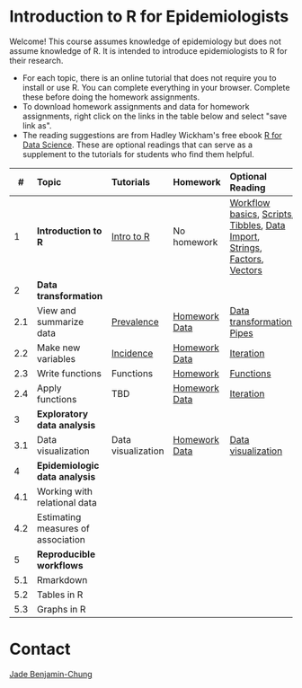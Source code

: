 # Introduction to R for Epidemiologists

Welcome! This course assumes knowledge of epidemiology but does not assume knowledge of R. It is intended to introduce epidemiologists to R for their research. 

- For each topic, there is an online tutorial that does not require you to install or use R. You can complete everything in your browser. Complete these before doing the homework assignments. 
- To download homework assignments and data for homework assignments, right click on the links in the table below and select "save link as".
- The reading suggestions are from Hadley Wickham's free ebook [R for Data Science](http://r4ds.had.co.nz/index.html). These are optional readings that can serve as a supplement to the tutorials for students who find them helpful. 

|# | Topic | Tutorials  | Homework  | Optional Reading
|--- | :--- | :---       | :---       | :---   
|1 | <b>Introduction to R</b> |[Intro to R](https://jadebc.shinyapps.io/intro-to-R/)  | No homework | [Workflow basics](http://r4ds.had.co.nz/workflow-basics.html), [Scripts](http://r4ds.had.co.nz/workflow-scripts.html), [Tibbles](http://r4ds.had.co.nz/tibbles.html), [Data Import](http://r4ds.had.co.nz/data-import.html), [Strings](http://r4ds.had.co.nz/strings.html), [Factors](http://r4ds.had.co.nz/factors.html), [Vectors](http://r4ds.had.co.nz/vectors.html)
|2 | <b>Data transformation</b> |        |      | 
|2.1 | View and summarize data |[Prevalence](https://jadebc.shinyapps.io/prevalence/) |<a href="https://github.com/jadebc-berkeley/PH250B/blob/master/homework/hw_prev.R" download>Homework</a> <br /> <a href="https://github.com/jadebc-berkeley/PH250B/blob/master/homework/hw_prev.RData" download>Data</a>| [Data transformation](http://r4ds.had.co.nz/transform.html), [Pipes](http://r4ds.had.co.nz/pipes.html)
|2.2 | Make new variables |[Incidence](https://jadebc.shinyapps.io/Incidence/) | <a href="https://github.com/jadebc-berkeley/PH250B/blob/master/homework/hw_inc.R" download>Homework</a> <br /> <a href="https://github.com/jadebc-berkeley/PH250B/blob/master/homework/hw_inc.RData" download>Data</a>| [Iteration](http://r4ds.had.co.nz/iteration.html)
|2.3 | Write functions|Functions |<a href="https://github.com/jadebc-berkeley/PH250B/blob/master/homework/hw_functions.R" download>Homework</a>|  [Functions](http://r4ds.had.co.nz/functions.html)
|2.4 | Apply functions|TBD  |<a href="https://github.com/jadebc-berkeley/PH250B/blob/master/homework/hw_mod.R" download>Homework</a> <br /> <a href="https://github.com/jadebc-berkeley/PH250B/blob/master/homework/hw_mod.RData" download>Data</a>|  [Iteration](http://r4ds.had.co.nz/iteration.html)
|3 | <b>Exploratory data analysis</b> |||
|3.1 | Data visualization | Data visualization|<a href="https://github.com/jadebc-berkeley/PH250B/blob/master/homework/hw_datavis.R" download>Homework</a> <br /> <a href="https://osf.io/sn38y/">Data</a>| [Data visualization](http://r4ds.had.co.nz/data-visualisation.html)
|4 | <b>Epidemiologic data analysis</b> |||
|4.1 | Working with relational data |||
|4.2 | Estimating measures of association |||
|5 | <b>Reproducible workflows</b> |||
|5.1| Rmarkdown |||
|5.2 | Tables in R |||
|5.3 | Graphs in R |||



# Contact
[Jade Benjamin-Chung](mailto:jadebc@berkeley.edu)  

<!-- ![alt text](http://bbd.berkeley.edu/uploads/5/4/3/7/54378593/published/benjamin-chung-jade_1.jpeg?1507227294 "Jade") -->
